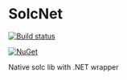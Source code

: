 # SolcNet

[![Build status](https://ci.appveyor.com/api/projects/status/b6cdw8c1kkh4roty?svg=true)](https://ci.appveyor.com/project/zone117x/solcnet)

[![NuGet](https://img.shields.io/nuget/v/Nuget.Core.svg)](https://www.nuget.org/packages/SolcNet/)


Native solc lib with .NET wrapper
